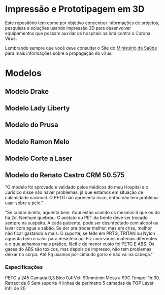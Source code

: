 # Impressão e Prototipagem em 3D

Este repositório tem como por objetivo concentrar informações
de projetos, pesquisas e soluções usando impressão 3D para
desenvolver equipamentos que possam auxiliar os hospitais
na luta contra o Corona Vírus.

Lembrando sempre que você deve consultar o Site do [Ministério da Saúde](https://saude.gov.br/)
para mais informações sobre a propagação do vírus.


# Modelos

## Modelo Drake

## Modelo Lady Liberty

## Modelo do Prusa

## Modelo Ramon Melo

## Modelo Corte a Laser

## Modelo do Renato Castro CRM 50.575

"O modelo foi aprovado e validado pelos médicos do meu Hospital e o Jurídico 
disse não haver problemas, já que estamos em situação de calamidade nacional. 
O PETG não apresenta risco, então não tem problema usar sobre a pele."

"Se cuidar direito, aguenta bem. Aqui estão usando os mesmos 6 que eu do há 2d. 
Nenhum quebrou. O acetato ou PET da frente deve ser trocado sempre na suspeita. 
A cada paciente, pode ser desinfectado com álcool ou levar com água e sabão. 
Se der pra trocar melhor, mas em crise, melhor não ficar gastando a mais. 
O suporte, se feito em PRTG, TRITAN ou Nylon aguenta bem o calor para desinfeccao. 
Fiz com vários materiais diferentes e o que achamos mais prático, fácil e de 
menor custo foi PETG E ABS.
Os gases do ABS são tóxicos, mas depois de impresso, não tem problemas deixar no corpo. Até
Pq usamos por cima do gorro e não vai na cabeça."

### Especificações

PETG a 245
Camada 0,3
Bico 0,4
Vel: 90mm/min
Mesa a 90C
Tempo: 1h:30.
Retract de 6
Sem suporte
4 linhas de perímetro
5 camadas de TOP Layer
Infil de 20